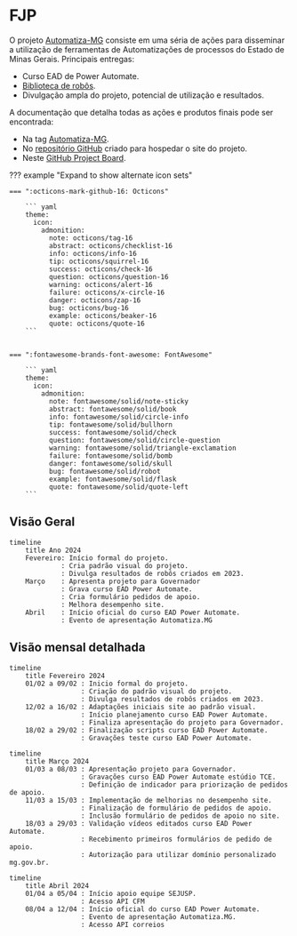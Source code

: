 # FJP

O projeto [Automatiza-MG](https://automatiza-mg.github.io/automatizacoes/) consiste em uma séria de ações para disseminar a utilização de ferramentas de Automatizações de processos do Estado de Minas Gerais. Principais entregas:

- Curso EAD de Power Automate.
- [Biblioteca de robôs](https://automatiza-mg.github.io/automatizacoes/robos/).
- Divulgação ampla do projeto, potencial de utilização e resultados.

A documentação que detalha todas as ações e produtos finais pode ser encontrada:

- Na tag [Automatiza-MG](../../tags/#automatiza-mg).
- No [repositório GitHub](https://github.com/automatiza-mg/automatizacoes) criado para hospedar o site do projeto.
- Neste [GitHub Project Board](https://github.com/orgs/automatiza-mg/projects/1/views/15).

??? example "Expand to show alternate icon sets"

    === ":octicons-mark-github-16: Octicons"

        ``` yaml
        theme:
          icon:
            admonition:
              note: octicons/tag-16
              abstract: octicons/checklist-16
              info: octicons/info-16
              tip: octicons/squirrel-16
              success: octicons/check-16
              question: octicons/question-16
              warning: octicons/alert-16
              failure: octicons/x-circle-16
              danger: octicons/zap-16
              bug: octicons/bug-16
              example: octicons/beaker-16
              quote: octicons/quote-16
        ```


    === ":fontawesome-brands-font-awesome: FontAwesome"

        ``` yaml
        theme:
          icon:
            admonition:
              note: fontawesome/solid/note-sticky
              abstract: fontawesome/solid/book
              info: fontawesome/solid/circle-info
              tip: fontawesome/solid/bullhorn
              success: fontawesome/solid/check
              question: fontawesome/solid/circle-question
              warning: fontawesome/solid/triangle-exclamation
              failure: fontawesome/solid/bomb
              danger: fontawesome/solid/skull
              bug: fontawesome/solid/robot
              example: fontawesome/solid/flask
              quote: fontawesome/solid/quote-left
        ```

  [custom icon]: ../setup/changing-the-logo-and-icons.md#additional-icons
  [supported types]: #supported-types
  [icon search]: icons-emojis.md#search

## Visão Geral

```mermaid
timeline
    title Ano 2024
    Fevereiro: Início formal do projeto.
             : Cria padrão visual do projeto.
             : Divulga resultados de robôs criados em 2023.
    Março    : Apresenta projeto para Governador
             : Grava curso EAD Power Automate.
             : Cria formulário pedidos de apoio.
             : Melhora desempenho site.
    Abril    : Início oficial do curso EAD Power Automate.
             : Evento de apresentação Automatiza.MG
```

## Visão mensal detalhada

```mermaid
timeline
    title Fevereiro 2024
    01/02 a 09/02 : Inicio formal do projeto.
                  : Criação do padrão visual do projeto.
                  : Divulga resultados de robôs criados em 2023.
    12/02 a 16/02 : Adaptações iniciais site ao padrão visual.
                  : Início planejamento curso EAD Power Automate.
                  : Finaliza apresentação do projeto para Governador.
    18/02 a 29/02 : Finalização scripts curso EAD Power Automate.
                  : Gravações teste curso EAD Power Automate.
```

```mermaid
timeline
    title Março 2024
    01/03 a 08/03 : Apresentação projeto para Governador.
                  : Gravações curso EAD Power Automate estúdio TCE.
                  : Definição de indicador para priorização de pedidos de apoio.
    11/03 a 15/03 : Implementação de melhorias no desempenho site.
                  : Finalização de formulário de pedidos de apoio.
                  : Inclusão formulário de pedidos de apoio no site.
    18/03 a 29/03 : Validação vídeos editados curso EAD Power Automate.
                  : Recebimento primeiros formulários de pedido de apoio.
                  : Autorização para utilizar domínio personalizado mg.gov.br.
```


```mermaid
timeline
    title Abril 2024
    01/04 a 05/04 : Início apoio equipe SEJUSP.
                  : Acesso API CFM
    08/04 a 12/04 : Início oficial do curso EAD Power Automate.
                  : Evento de apresentação Automatiza.MG.
                  : Acesso API correios
```
